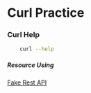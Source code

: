 # Curl Practice #

### Curl Help ###
```bash
    curl --help
```
##### Resource Using #####
[Fake Rest API](http://jsonplaceholder.typicode.com/)
